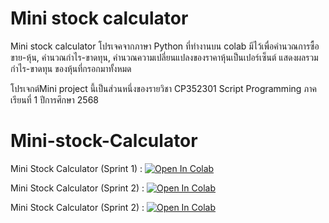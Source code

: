 # Mini stock calculator
Mini stock calculator โปรเจคจากภาษา Python ที่ทำงานบน colab มีไว้เพื่อคำนวณการซื้อขาย-หุ้น, คำนวณกำไร-ขาดทุน, คำนวณความเปลี่ยนแปลงของราคาหุ้นเป็นเปอร์เซ็นต์ แสดงผลรวมกำไร-ขาดทุน ของหุ้นที่กรอกมาทั้งหมด 

โปรเจกต์Mini project นี้เป็นส่วนหนึ่งของรายวิชา CP352301 Script Programming ภาคเรียนที่ 1 ปีการศึกษา 2568
# Mini-stock-Calculator
Mini Stock Calculator (Sprint 1) : [![Open In Colab](https://colab.research.google.com/assets/colab-badge.svg)](https://colab.research.google.com/gist/supakron-exe/5f577417caa7f240c2da731d683b2853/mini-stock-calculator.ipynb)

Mini Stock Calculator (Sprint 2) : [![Open In Colab](https://colab.research.google.com/assets/colab-badge.svg)](https://colab.research.google.com/gist/supakron-exe/9e17abaaa439ac528ad1ad45fe568788/-colab.ipynb)

Mini Stock Calculator (Sprint 2) : [![Open In Colab](https://colab.research.google.com/assets/colab-badge.svg)](https://colab.research.google.com/gist/supakron-exe/9e17abaaa439ac528ad1ad45fe568788/-colab.ipynb)
